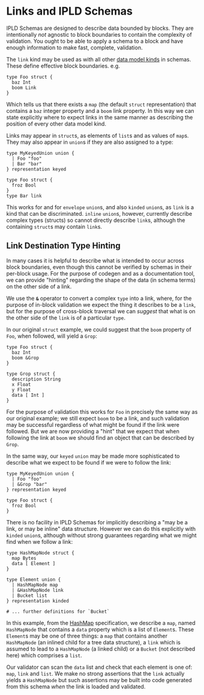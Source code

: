 # Links and IPLD Schemas

IPLD Schemas are designed to describe data bounded by blocks. They are intentionally _not_ agnostic to block boundaries to contain the complexity of validation. You ought to be able to apply a schema to a block and have enough information to make fast, complete, validation.

The `link` kind may be used as with all other [data model kinds](./schema-kinds.md) in schemas. These define effective block boundaries. e.g.

```ipldsch
type Foo struct {
  baz Int
  boom Link
}
```

Which tells us that there exists a `map` (the default `struct` representation) that contains a `baz` integer property and a `boom` link property. In this way we can state explicitly where to expect links in the same manner as describing the position of every other data model kind.

Links may appear in `struct`s, as elements of `list`s and as values of `map`s. They may also appear in `union`s if they are also assigned to a type:

```ipldsch
type MyKeyedUnion union {
  | Foo "foo"
  | Bar "bar"
} representation keyed

type Foo struct {
  froz Bool
}
type Bar link
```

This works for and for `envelope` `union`s, and also `kinded` `union`s, as `link` is a kind that can be discriminated. `inline` `union`s, however, currently describe complex types (structs) so cannot directly describe `link`s, although the containing `struct`s may contain `link`s.

## Link Destination Type Hinting

In many cases it is helpful to describe what is intended to occur across block boundaries, even though this cannot be verified by schemas in their per-block usage. For the purpose of codegen and as a documentation tool, we can provide "hinting" regarding the shape of the data (in schema terms) on the other side of a link.

We use the **`&`** operator to convert a complex `type` into a link, where, for the purpose of in-block validation we expect the thing it describes to be a `link`, but for the purpose of cross-block traversal we can _suggest_ that what is on the other side of the `link` is of a particular `type`.

In our original `struct` example, we could suggest that the `boom` property of `Foo`, when followed, will yield a `Grop`:

```ipldsch
type Foo struct {
  baz Int
  boom &Grop
}

type Grop struct {
  description String
  x Float
  y Float
  data [ Int ]
}
```

For the purpose of validation this works for `Foo` in precisely the same way as our original example; we still expect `boom` to be a link, and such validation may be successful regardless of what might be found if the link were followed. But we are now providing a "hint" that we expect that when following the link at `boom` we should find an object that can be described by `Grop`.

In the same way, our `keyed` `union` may be made more sophisticated to describe what we expect to be found if we were to follow the link:

```ipldsch
type MyKeyedUnion union {
  | Foo "foo"
  | &Grop "bar"
} representation keyed

type Foo struct {
  froz Bool
}
```

There is no facility in IPLD Schemas for implicitly describing a "may be a link, or may be inline" data structure. However we can do this explicitly with `kinded` `union`s, although without strong guarantees regarding what we might find when we follow a link:

```ipldsch
type HashMapNode struct {
  map Bytes
  data [ Element ]
}

type Element union {
  | HashMapNode map
  | &HashMapNode link
  | Bucket list
} representation kinded

# ... further definitions for `Bucket`
```

In this example, from the [HashMap](https://github.com/ipld/specs/blob/master/data-structures/hashmap.md) specification, we describe a `map`, named `HashMapNode` that contains a `data` property which is a list of `Element`s. These `Element`s may be one of three things: a `map` that contains another `HashMapNode` (an inlined child for a tree data structure), a `link` which is assumed to lead to a `HashMapNode` (a linked child) or a `Bucket` (not described here) which comprises a `list`.

Our validator can scan the `data` list and check that each element is one of: `map`, `link` and `list`. We make no strong assertions that the `link` actually yields a `HashMapNode` but such assertions may be built into code generated from this schema _when_ the link is loaded and validated.
